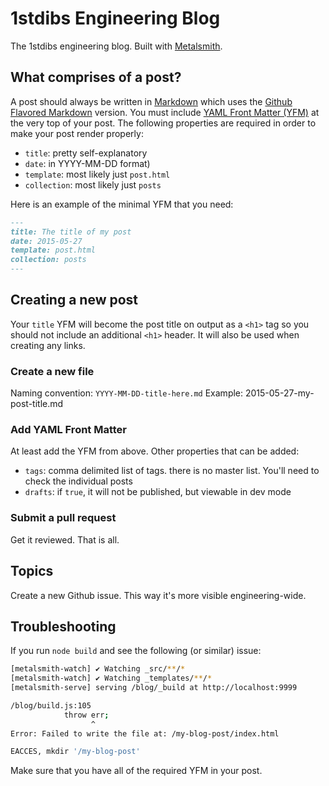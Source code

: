 [metalsmith]: http://www.metalsmith.io/
[markdown]: http://daringfireball.net/projects/markdown/syntax
[yfm]: http://jekyllrb.com/docs/frontmatter/
[gfm]: https://help.github.com/articles/github-flavored-markdown/


# 1stdibs Engineering Blog

The 1stdibs engineering blog. Built with [Metalsmith][metalsmith].

## What comprises of a post?

A post should always be written in [Markdown][markdown] which uses the [Github Flavored Markdown][gfm] version.
You must include [YAML Front Matter (YFM)][yfm] at the very top of your post. The following properties are required in order to make your post render properly:

- `title`: pretty self-explanatory
- `date`: in YYYY-MM-DD format)
- `template`: most likely just `post.html`
- `collection`: most likely just `posts`

Here is an example of the minimal YFM that you need:

```markdown
---
title: The title of my post
date: 2015-05-27
template: post.html
collection: posts
---
```

## Creating a new post

Your `title` YFM will become the post title on output as a `<h1>` tag so you should not include an additional `<h1>` header. It will also be used when creating any links.

### Create a new file

Naming convention: `YYYY-MM-DD-title-here.md`
Example: 2015-05-27-my-post-title.md

### Add YAML Front Matter

At least add the YFM from above. Other properties that can be added:

- `tags`: comma delimited list of tags. there is no master list. You'll need to check the individual posts
- `drafts`: if `true`, it will not be published, but viewable in dev mode

### Submit a pull request

Get it reviewed. That is all.

## Topics

Create a new Github issue. This way it's more visible engineering-wide.

## Troubleshooting

If you run `node build` and see the following (or similar) issue:

```bash
[metalsmith-watch] ✔︎ Watching _src/**/*
[metalsmith-watch] ✔︎ Watching _templates/**/*
[metalsmith-serve] serving /blog/_build at http://localhost:9999

/blog/build.js:105
            throw err;
                  ^
Error: Failed to write the file at: /my-blog-post/index.html

EACCES, mkdir '/my-blog-post'
```

Make sure that you have all of the required YFM in your post.
